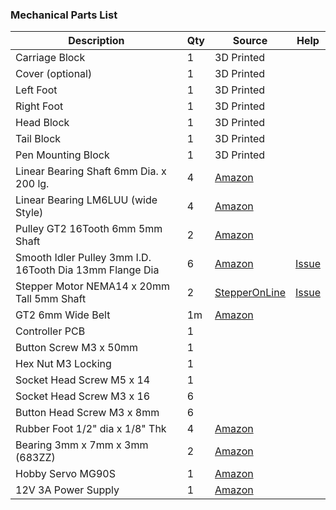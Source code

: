 ### Mechanical Parts List

| Description                                              | Qty  | Source                                                       | Help                                                         |
| -------------------------------------------------------- | ---- | ------------------------------------------------------------ | ------------------------------------------------------------ |
| Carriage Block                                           | 1    | 3D Printed                                                   |                                                              |
| Cover (optional)                                         | 1    | 3D Printed                                                   |                                                              |
| Left Foot                                                | 1    | 3D Printed                                                   |                                                              |
| Right Foot                                               | 1    | 3D Printed                                                   |                                                              |
| Head Block                                               | 1    | 3D Printed                                                   |                                                              |
| Tail Block                                               | 1    | 3D Printed                                                   |                                                              |
| Pen Mounting Block                                       | 1    | 3D Printed                                                   |                                                              |
| Linear Bearing Shaft 6mm Dia. x 200 lg.                  | 4    | [Amazon](<https://www.amazon.com/ReliaBot-inches-Hardened-Chrome-Plated/dp/B07R16DRVY>) |                                                              |
| Linear Bearing LM6LUU (wide Style)                       | 4    | [Amazon](<https://www.amazon.com/uxcell-LM6LUU-6mmx12mmx35mm-Bushing-Bearing/dp/B01N3MO4FA>) |                                                              |
| Pulley GT2 16Tooth 6mm 5mm Shaft                         | 2    | [Amazon](<https://www.amazon.com/WINGONEER-Aluminum-Timing-Pulley-Printer/dp/B077YHJHVH>) |                                                              |
| Smooth Idler Pulley 3mm I.D. 16Tooth Dia 13mm Flange Dia | 6    | [Amazon](<https://www.amazon.com/BALITENSEN-Smooth-Pulley-Toothless-Printer/dp/B077GXV7BJ>) | [Issue](https://github.com/bdring/midTbot_esp32/issues/3)    |
| Stepper Motor NEMA14 x 20mm Tall 5mm Shaft               | 2    | [StepperOnLine](<https://www.omc-stepperonline.com/nema-14-stepper-motor/nema-14-bipolare-1-8deg-5ncm-7-08oz-in-0-4a-10v-35x35x20mm-4-fili.html>) | [Issue](<https://github.com/bdring/midTbot_esp32/issues/10>) |
| GT2 6mm Wide Belt                                        | 1m   | [Amazon](<https://www.amazon.com/Mercurry-Meters-timing-Rostock-GT2-6mm/dp/B071K8HYB4>) |                                                              |
| Controller PCB                                           | 1    |                                                              |                                                              |
| Button Screw M3 x 50mm                                   | 1    |                                                              |                                                              |
| Hex Nut M3 Locking                                       | 1    |                                                              |                                                              |
| Socket Head Screw M5 x 14                                | 1    |                                                              |                                                              |
| Socket Head Screw M3 x 16                                | 6    |                                                              |                                                              |
| Button Head Screw M3 x 8mm                               | 6    |                                                              |                                                              |
| Rubber Foot 1/2" dia x 1/8" Thk                          | 4    | [Amazon](<https://www.amazon.com/Self-Stick-Noise-Dampening-Bumpers-12-pieces/dp/B001WAK6DS>) |                                                              |
| Bearing 3mm x 7mm x 3mm (683ZZ)                          | 2    | [Amazon](<https://www.amazon.com/gp/product/B00ZHSR2QU>)     |                                                              |
| Hobby Servo MG90S                                        | 1    | [Amazon](https://www.amazon.com/s?k=mg90)                    |                                                              |
| 12V 3A Power Supply                                      | 1    | [Amazon](https://www.amazon.com/Adapter-100-240V-Transformers-Switching-Wireless/dp/B073WSWT34) |                                                              |
